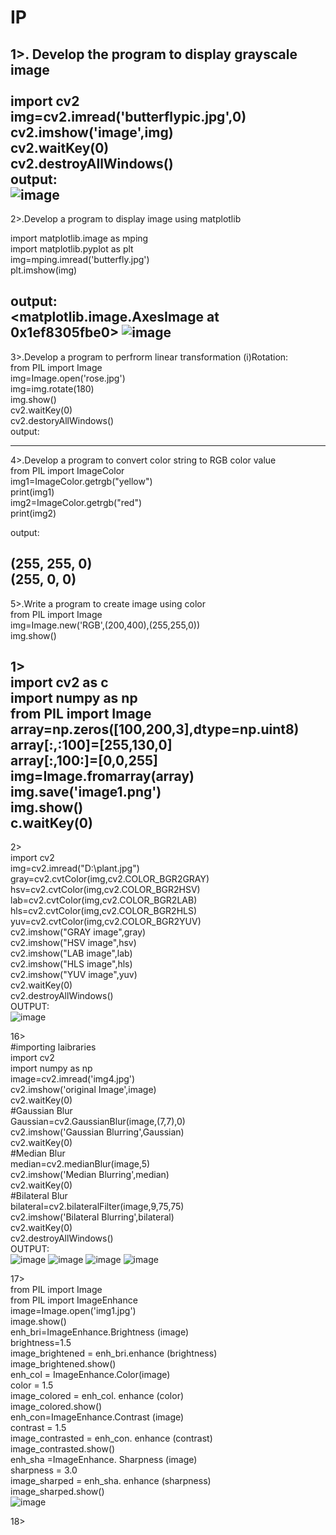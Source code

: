 # IP
1>. Develop the program to display grayscale image <br>
 <br>
import cv2   <br>
img=cv2.imread('butterflypic.jpg',0)   <br>
cv2.imshow('image',img)   <br>
cv2.waitKey(0)   <br>
cv2.destroyAllWindows()   <br>
output:  <br>
![image](https://user-images.githubusercontent.com/97940146/178465559-246df71d-015a-42c2-8598-462a6982f52e.png)
-------------------------------------------------------------------------------------------------------------------------------------------------
2>.Develop a program to display image using matplotlib  <br>

import matplotlib.image as mping  <br>
import matplotlib.pyplot as plt  <br>
img=mping.imread('butterfly.jpg')  <br>
plt.imshow(img)  <br>

output: <br>
<matplotlib.image.AxesImage at 0x1ef8305fbe0>
![image](https://user-images.githubusercontent.com/97940146/178466748-befa1ba2-7a3a-464c-852a-692573a74175.png)
------------------------------------------------------------------------------------------------------------------------------------------------
3>.Develop a program to perfrorm linear transformation  (i)Rotation: <br>
from PIL import Image   <br>
img=Image.open('rose.jpg')   <br>
img=img.rotate(180)   <br>
img.show()   <br>
cv2.waitKey(0)   <br>
cv2.destoryAllWindows()  <br>
output: <br>

-------------------------------------------------------------------------------------------------------------------------------------------------
4>.Develop a program to convert color string to RGB color value  <br>
from PIL import ImageColor   <br>
img1=ImageColor.getrgb("yellow")   <br>
print(img1)   <br>
img2=ImageColor.getrgb("red")   <br>
print(img2)   <br>

output:  <br>

(255, 255, 0)  
(255, 0, 0)
----------------------------------------------------------------------------------------------------------------------------------------------------
5>.Write a program to create image using color  <br>
from PIL import Image  <br>
img=Image.new('RGB',(200,400),(255,255,0))  <br>
img.show()  <br>





1> <br>
 import cv2 as c <br>
 import numpy as np <br>
 from PIL import Image <br>
 array=np.zeros([100,200,3],dtype=np.uint8) <br>
  array[:,:100]=[255,130,0] <br>
 array[:,100:]=[0,0,255] <br>
 img=Image.fromarray(array) <br>
 img.save('image1.png') <br>
 img.show() <br>
 c.waitKey(0) <br>
-------------------------------------------
2><br>
import cv2 <br>
img=cv2.imread("D:\plant.jpg") <br>
gray=cv2.cvtColor(img,cv2.COLOR_BGR2GRAY) <br>
hsv=cv2.cvtColor(img,cv2.COLOR_BGR2HSV) <br>
lab=cv2.cvtColor(img,cv2.COLOR_BGR2LAB) <br>
hls=cv2.cvtColor(img,cv2.COLOR_BGR2HLS) <br>
yuv=cv2.cvtColor(img,cv2.COLOR_BGR2YUV) <br>
cv2.imshow("GRAY image",gray) <br>
cv2.imshow("HSV image",hsv) <br>
cv2.imshow("LAB image",lab) <br>
cv2.imshow("HLS image",hls) <br>
cv2.imshow("YUV image",yuv) <br>
cv2.waitKey(0) <br>
cv2.destroyAllWindows() <br>
OUTPUT: <br>
![image](https://user-images.githubusercontent.com/97940146/175283294-6c919061-6bc5-4028-9be5-9e4781eea7bb.png) <br>

16> <br>
#importing laibraries <br>
import cv2 <br>
import numpy as np <br>
image=cv2.imread('img4.jpg') <br>
cv2.imshow('original Image',image) <br>
cv2.waitKey(0) <br>
#Gaussian Blur <br>
Gaussian=cv2.GaussianBlur(image,(7,7),0) <br>
cv2.imshow('Gaussian Blurring',Gaussian) <br>
cv2.waitKey(0) <br>
#Median Blur <br>
median=cv2.medianBlur(image,5) <br>
cv2.imshow('Median Blurring',median) <br>
cv2.waitKey(0) <br>
#Bilateral Blur <br>
bilateral=cv2.bilateralFilter(image,9,75,75) <br>
cv2.imshow('Bilateral Blurring',bilateral) <br>
cv2.waitKey(0) <br>
cv2.destroyAllWindows() <br>
OUTPUT: <br>
![image](https://user-images.githubusercontent.com/97940146/176418191-b58c2d06-d645-469e-8387-4f3afe742021.png)
![image](https://user-images.githubusercontent.com/97940146/176418440-49580f3b-2874-4f2c-a097-7d87891ac43b.png)
![image](https://user-images.githubusercontent.com/97940146/176418576-fa96a001-8717-4506-be67-e5a4f099fbec.png)
![image](https://user-images.githubusercontent.com/97940146/176418704-2ad4d843-599b-4ea3-87f4-eb27c46e9b17.png)

17> <br>
from PIL import Image <br>
from PIL import ImageEnhance <br>
image=Image.open('img1.jpg')  <br>
image.show() <br>
enh_bri=ImageEnhance.Brightness (image) <br>
brightness=1.5 <br>
image_brightened = enh_bri.enhance (brightness) <br>
image_brightened.show() <br>
enh_col = ImageEnhance.Color(image) <br>
color = 1.5 <br>
image_colored = enh_col. enhance (color) <br>
image_colored.show() <br>
enh_con=ImageEnhance.Contrast (image) <br>
contrast = 1.5 <br>
image_contrasted = enh_con. enhance (contrast) <br>
image_contrasted.show() <br>
enh_sha =ImageEnhance. Sharpness (image) <br>
sharpness = 3.0 <br>
image_sharped = enh_sha. enhance (sharpness) <br>
image_sharped.show() <br>
![image](https://user-images.githubusercontent.com/97940146/176421167-54f456d5-e10b-4b10-bb07-00f1e9efd6e7.png)

18> <br>

